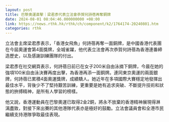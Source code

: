 ```yaml
---
layout: post
title: 巴黎奧運直擊｜梁君彥代表立法會恭賀何詩蓓再奪銅牌
date: 2024-08-01 08:04:46.000000000 +08:00
link: https://news.rthk.hk/rthk/ch/component/k2/1764174-20240801.htm
categories: rthk
---
```


立法會主席梁君彥表示，「香港女飛魚」何詩蓓再奪一面銅牌，是中國香港代表團在今屆奧運會第4面獎牌，全城雀躍，他代表立法會再次恭賀何詩蓓為香港連番締造歷史，以及感謝訓練團隊的付出。

梁君彥在社交網頁表示，何詩蓓日前已在女子200米自由泳摘下銅牌，今晨在她的強項100米自由泳決賽再度出擊，為香港再添一面銅牌。連同東京奧運的兩面銀牌，何詩蓓已累積4面奧運獎牌，成績驕人。她近年在多項國際大賽穩定地發揮出最佳水平，背後少不了堅持艱苦訓練，更重要是她有追求突破、不斷提升技術和狀態的拚搏精神，是所有人學習的榜樣。

他又說，香港運動員在巴黎奧運已取得2金2銅，將永不放棄的香港精神展現得淋漓盡致，對接下來出賽的其他港隊代表亦是極好的鼓勵。立法會議員會和全港市民繼續支持港隊爭取最佳表現。
